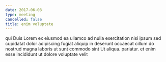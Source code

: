 ```yaml
---
date: 2017-06-03
type: meeting
cancelled: false
title: enim voluptate
---
```

qui Duis Lorem ex eiusmod ea ullamco ad nulla exercitation nisi ipsum sed cupidatat dolor adipiscing fugiat aliquip in deserunt occaecat cillum do nostrud magna laboris ut sunt commodo sint Ut aliqua. pariatur. et enim esse incididunt ut dolore voluptate velit